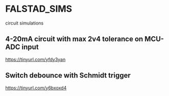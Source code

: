# FALSTAD_SIMS
circuit simulations

## 4-20mA circuit with max 2v4 tolerance on MCU-ADC input
https://tinyurl.com/yfdy3yan

## Switch debounce with Schmidt trigger
https://tinyurl.com/y6bxoxd4
